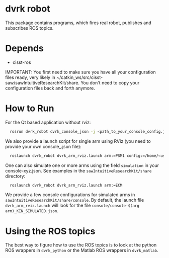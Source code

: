 dvrk robot
==========

This package contains programs, which fires real robot, publishes and
subscribes ROS topics.

# Depends
* cisst-ros

IMPORTANT: You first need to make sure you have all your configuration
files ready, very likely in
~/catkin_ws/src/cisst-saw/sawIntuitiveResearchKit/share.  You don't
need to copy your configuration files back and forth anymore.

# How to Run

For the Qt based application without rviz:
```sh
  rosrun dvrk_robot dvrk_console_json -j <path_to_your_console_config.json>
```

We also provide a launch script for single arm using RViz (you need to provide your own console_<arm>.json file):
```sh
  roslaunch dvrk_robot dvrk_arm_rviz.launch arm:=PSM1 config:=/home/<user_name>/catkin_ws/src/cisst-saw/sawIntuitiveResearchKit/share/jhu-dVRK/console-PSM1.json
```

One can also simulate one or more arms using the field `simulation` in your console-xyz.json.  See examples in the `sawIntuitiveResearchKit/share` directory:
```sh
  roslaunch dvrk_robot dvrk_arm_rviz.launch arm:=ECM
```

We provide a few console configurations for simulated arms in `sawIntuitiveResearchKit/share/console`.  By default, the launch file `dvrk_arm_rviz.launch` will look for the file `console/console-$(arg arm)_KIN_SIMULATED.json`.

# Using the ROS topics

The best way to figure how to use the ROS topics is to look at the
python ROS wrappers in `dvrk_python` or the Matlab ROS wrappers in
`dvrk_matlab`.
